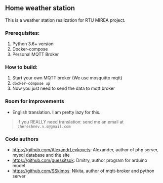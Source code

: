 ## Home weather station

This is a weather station realization for RTU MIREA project.

### Prerequisites:
1. Python 3.6+ version
2. Docker-compose
3. Personal MQTT Broker

### How to build:
1. Start your own MQTT broker (We use mosquitto mqtt)
2. `docker-compose up`
3. Now you just need to send the data to mqtt broker

### Room for improvements
- English translation. I am pretty lazy for this. 
> If you REALLY need translation: send me an email at ```chereshnev.n.s@gmail.com```

### Code authors
+ https://github.com/AlexandrLevkovets: Alexander, author of php server, mysql database and the site
+ https://github.com/guessitsok: Dmitry, author program for arduino model
+ https://github.com/SSkimos: Nikita, author of mqtt-broker and python server